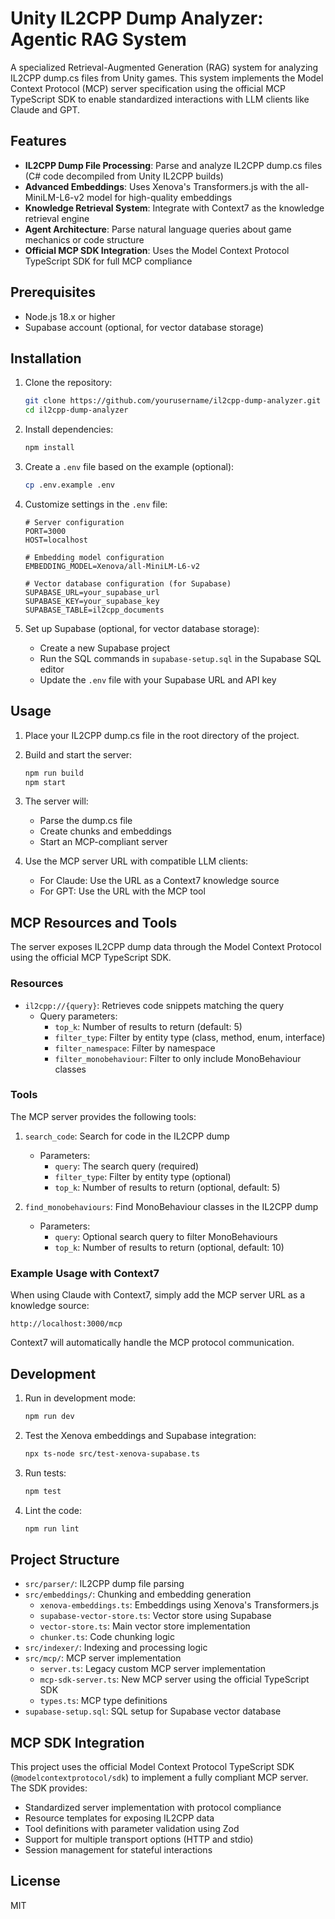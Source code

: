# Unity IL2CPP Dump Analyzer: Agentic RAG System

A specialized Retrieval-Augmented Generation (RAG) system for analyzing IL2CPP dump.cs files from Unity games. This system implements the Model Context Protocol (MCP) server specification using the official MCP TypeScript SDK to enable standardized interactions with LLM clients like Claude and GPT.

## Features

- **IL2CPP Dump File Processing**: Parse and analyze IL2CPP dump.cs files (C# code decompiled from Unity IL2CPP builds)
- **Advanced Embeddings**: Uses Xenova's Transformers.js with the all-MiniLM-L6-v2 model for high-quality embeddings
- **Knowledge Retrieval System**: Integrate with Context7 as the knowledge retrieval engine
- **Agent Architecture**: Parse natural language queries about game mechanics or code structure
- **Official MCP SDK Integration**: Uses the Model Context Protocol TypeScript SDK for full MCP compliance

## Prerequisites

- Node.js 18.x or higher
- Supabase account (optional, for vector database storage)

## Installation

1. Clone the repository:
   ```bash
   git clone https://github.com/yourusername/il2cpp-dump-analyzer.git
   cd il2cpp-dump-analyzer
   ```

2. Install dependencies:
   ```bash
   npm install
   ```

3. Create a `.env` file based on the example (optional):
   ```bash
   cp .env.example .env
   ```

4. Customize settings in the `.env` file:
   ```
   # Server configuration
   PORT=3000
   HOST=localhost

   # Embedding model configuration
   EMBEDDING_MODEL=Xenova/all-MiniLM-L6-v2

   # Vector database configuration (for Supabase)
   SUPABASE_URL=your_supabase_url
   SUPABASE_KEY=your_supabase_key
   SUPABASE_TABLE=il2cpp_documents
   ```

5. Set up Supabase (optional, for vector database storage):
   - Create a new Supabase project
   - Run the SQL commands in `supabase-setup.sql` in the Supabase SQL editor
   - Update the `.env` file with your Supabase URL and API key

## Usage

1. Place your IL2CPP dump.cs file in the root directory of the project.

2. Build and start the server:
   ```bash
   npm run build
   npm start
   ```

3. The server will:
   - Parse the dump.cs file
   - Create chunks and embeddings
   - Start an MCP-compliant server

4. Use the MCP server URL with compatible LLM clients:
   - For Claude: Use the URL as a Context7 knowledge source
   - For GPT: Use the URL with the MCP tool

## MCP Resources and Tools

The server exposes IL2CPP dump data through the Model Context Protocol using the official MCP TypeScript SDK.

### Resources

- `il2cpp://{query}`: Retrieves code snippets matching the query
  - Query parameters:
    - `top_k`: Number of results to return (default: 5)
    - `filter_type`: Filter by entity type (class, method, enum, interface)
    - `filter_namespace`: Filter by namespace
    - `filter_monobehaviour`: Filter to only include MonoBehaviour classes

### Tools

The MCP server provides the following tools:

1. `search_code`: Search for code in the IL2CPP dump
   - Parameters:
     - `query`: The search query (required)
     - `filter_type`: Filter by entity type (optional)
     - `top_k`: Number of results to return (optional, default: 5)

2. `find_monobehaviours`: Find MonoBehaviour classes in the IL2CPP dump
   - Parameters:
     - `query`: Optional search query to filter MonoBehaviours
     - `top_k`: Number of results to return (optional, default: 10)

### Example Usage with Context7

When using Claude with Context7, simply add the MCP server URL as a knowledge source:

```
http://localhost:3000/mcp
```

Context7 will automatically handle the MCP protocol communication.

## Development

1. Run in development mode:
   ```bash
   npm run dev
   ```

2. Test the Xenova embeddings and Supabase integration:
   ```bash
   npx ts-node src/test-xenova-supabase.ts
   ```

3. Run tests:
   ```bash
   npm test
   ```

4. Lint the code:
   ```bash
   npm run lint
   ```

## Project Structure

- `src/parser/`: IL2CPP dump file parsing
- `src/embeddings/`: Chunking and embedding generation
  - `xenova-embeddings.ts`: Embeddings using Xenova's Transformers.js
  - `supabase-vector-store.ts`: Vector store using Supabase
  - `vector-store.ts`: Main vector store implementation
  - `chunker.ts`: Code chunking logic
- `src/indexer/`: Indexing and processing logic
- `src/mcp/`: MCP server implementation
  - `server.ts`: Legacy custom MCP server implementation
  - `mcp-sdk-server.ts`: New MCP server using the official TypeScript SDK
  - `types.ts`: MCP type definitions
- `supabase-setup.sql`: SQL setup for Supabase vector database

## MCP SDK Integration

This project uses the official Model Context Protocol TypeScript SDK (`@modelcontextprotocol/sdk`) to implement a fully compliant MCP server. The SDK provides:

- Standardized server implementation with protocol compliance
- Resource templates for exposing IL2CPP data
- Tool definitions with parameter validation using Zod
- Support for multiple transport options (HTTP and stdio)
- Session management for stateful interactions

## License

MIT
